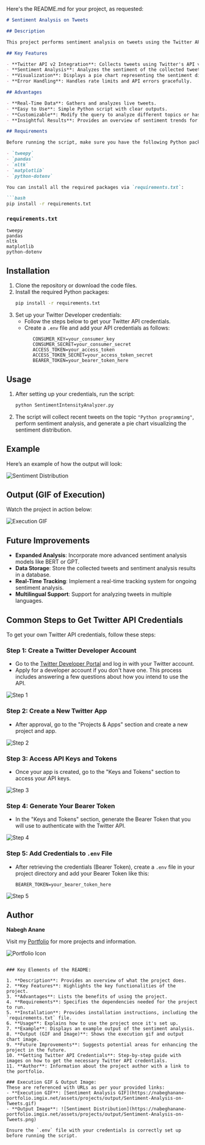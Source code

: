 Here's the README.md for your project, as requested:

```markdown
# Sentiment Analysis on Tweets

## Description

This project performs sentiment analysis on tweets using the Twitter API v2 and NLTK's SentimentIntensityAnalyzer. It collects recent tweets on a specific topic, preprocesses the tweets, performs sentiment analysis, and visualizes the sentiment distribution using a pie chart.

## Key Features

- **Twitter API v2 Integration**: Collects tweets using Twitter's API v2.
- **Sentiment Analysis**: Analyzes the sentiment of the collected tweets (positive, negative, neutral).
- **Visualization**: Displays a pie chart representing the sentiment distribution.
- **Error Handling**: Handles rate limits and API errors gracefully.

## Advantages

- **Real-Time Data**: Gathers and analyzes live tweets.
- **Easy to Use**: Simple Python script with clear outputs.
- **Customizable**: Modify the query to analyze different topics or hashtags.
- **Insightful Results**: Provides an overview of sentiment trends for a given topic.

## Requirements

Before running the script, make sure you have the following Python packages installed:

- `tweepy`
- `pandas`
- `nltk`
- `matplotlib`
- `python-dotenv`

You can install all the required packages via `requirements.txt`:

```bash
pip install -r requirements.txt
```

### `requirements.txt`
```text
tweepy
pandas
nltk
matplotlib
python-dotenv
```

## Installation

1. Clone the repository or download the code files.
2. Install the required Python packages:
   ```bash
   pip install -r requirements.txt
   ```
3. Set up your Twitter Developer credentials:
   - Follow the steps below to get your Twitter API credentials.
   - Create a `.env` file and add your API credentials as follows:
     ```
        CONSUMER_KEY=your_consumer_key
        CONSUMER_SECRET=your_consumer_secret
        ACCESS_TOKEN=your_access_token
        ACCESS_TOKEN_SECRET=your_access_token_secret
        BEARER_TOKEN=your_bearer_token_here
     ```

## Usage

1. After setting up your credentials, run the script:
   ```bash
   python SentimentIntensityAnalyzer.py
   ```

2. The script will collect recent tweets on the topic `"Python programming"`, perform sentiment analysis, and generate a pie chart visualizing the sentiment distribution.

## Example

Here’s an example of how the output will look:

![Sentiment Distribution](https://nabeghanane-portfolio.imgix.net/assets/projects/output/Sentiment-Analysis-on-Tweets.png)

## Output (GIF of Execution)

Watch the project in action below:

![Execution GIF](https://nabeghanane-portfolio.imgix.net/assets/projects/output/Sentiment-Analysis-on-Tweets.gif)

## Future Improvements

- **Expanded Analysis**: Incorporate more advanced sentiment analysis models like BERT or GPT.
- **Data Storage**: Store the collected tweets and sentiment analysis results in a database.
- **Real-Time Tracking**: Implement a real-time tracking system for ongoing sentiment analysis.
- **Multilingual Support**: Support for analyzing tweets in multiple languages.

## Common Steps to Get Twitter API Credentials

To get your own Twitter API credentials, follow these steps:

### Step 1: Create a Twitter Developer Account
- Go to the [Twitter Developer Portal](https://developer.twitter.com/) and log in with your Twitter account.
- Apply for a developer account if you don't have one. This process includes answering a few questions about how you intend to use the API.

![Step 1](https://nabeghanane-portfolio.imgix.net/assets/projects/output/stepsAPITwitter/step1.png)

### Step 2: Create a New Twitter App
- After approval, go to the "Projects & Apps" section and create a new project and app.

![Step 2](https://nabeghanane-portfolio.imgix.net/assets/projects/output/stepsAPITwitter/step2.png)

### Step 3: Access API Keys and Tokens
- Once your app is created, go to the "Keys and Tokens" section to access your API keys.

![Step 3](https://nabeghanane-portfolio.imgix.net/assets/projects/output/stepsAPITwitter/step3.png)

### Step 4: Generate Your Bearer Token
- In the "Keys and Tokens" section, generate the Bearer Token that you will use to authenticate with the Twitter API.

![Step 4](https://nabeghanane-portfolio.imgix.net/assets/projects/output/stepsAPITwitter/step4.png)

### Step 5: Add Credentials to `.env` File
- After retrieving the credentials (Bearer Token), create a `.env` file in your project directory and add your Bearer Token like this:
  ```
  BEARER_TOKEN=your_bearer_token_here
  ```

![Step 5](https://nabeghanane-portfolio.imgix.net/assets/projects/output/stepsAPITwitter/step5.png)

## Author

**Nabegh Anane**

Visit my [Portfolio](https://nabeghanane.com/) for more projects and information.

![Portfolio Icon](https://img.icons8.com/ios/50/000000/portfolio.png)
```

### Key Elements of the README:

1. **Description**: Provides an overview of what the project does.
2. **Key Features**: Highlights the key functionalities of the project.
3. **Advantages**: Lists the benefits of using the project.
4. **Requirements**: Specifies the dependencies needed for the project to run.
5. **Installation**: Provides installation instructions, including the `requirements.txt` file.
6. **Usage**: Explains how to use the project once it's set up.
7. **Example**: Displays an example output of the sentiment analysis.
8. **Output (GIF and Image)**: Shows the execution gif and output chart image.
9. **Future Improvements**: Suggests potential areas for enhancing the project in the future.
10. **Getting Twitter API Credentials**: Step-by-step guide with images on how to get the necessary Twitter API credentials.
11. **Author**: Information about the project author with a link to the portfolio.

### Execution GIF & Output Image:
These are referenced with URLs as per your provided links:
- **Execution GIF**: [Sentiment Analysis GIF](https://nabeghanane-portfolio.imgix.net/assets/projects/output/Sentiment-Analysis-on-Tweets.gif)
- **Output Image**: ![Sentiment Distribution](https://nabeghanane-portfolio.imgix.net/assets/projects/output/Sentiment-Analysis-on-Tweets.png)

Ensure the `.env` file with your credentials is correctly set up before running the script.